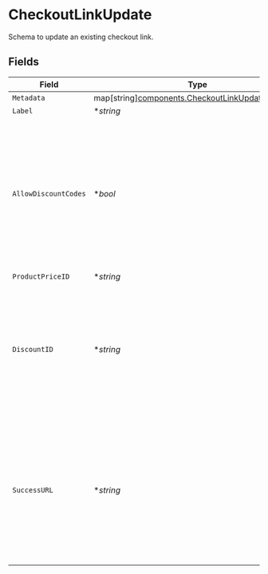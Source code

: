 # CheckoutLinkUpdate

Schema to update an existing checkout link.


## Fields

| Field                                                                                                                                                                      | Type                                                                                                                                                                       | Required                                                                                                                                                                   | Description                                                                                                                                                                |
| -------------------------------------------------------------------------------------------------------------------------------------------------------------------------- | -------------------------------------------------------------------------------------------------------------------------------------------------------------------------- | -------------------------------------------------------------------------------------------------------------------------------------------------------------------------- | -------------------------------------------------------------------------------------------------------------------------------------------------------------------------- |
| `Metadata`                                                                                                                                                                 | map[string][components.CheckoutLinkUpdateMetadata](../../models/components/checkoutlinkupdatemetadata.md)                                                                  | :heavy_minus_sign:                                                                                                                                                         | N/A                                                                                                                                                                        |
| `Label`                                                                                                                                                                    | **string*                                                                                                                                                                  | :heavy_minus_sign:                                                                                                                                                         | N/A                                                                                                                                                                        |
| `AllowDiscountCodes`                                                                                                                                                       | **bool*                                                                                                                                                                    | :heavy_minus_sign:                                                                                                                                                         | Whether to allow the customer to apply discount codes. If you apply a discount through `discount_id`, it'll still be applied, but the customer won't be able to change it. |
| `ProductPriceID`                                                                                                                                                           | **string*                                                                                                                                                                  | :heavy_minus_sign:                                                                                                                                                         | N/A                                                                                                                                                                        |
| `DiscountID`                                                                                                                                                               | **string*                                                                                                                                                                  | :heavy_minus_sign:                                                                                                                                                         | ID of the discount to apply to the checkout. If the discount is not applicable anymore when opening the checkout link, it'll be ignored.                                   |
| `SuccessURL`                                                                                                                                                               | **string*                                                                                                                                                                  | :heavy_minus_sign:                                                                                                                                                         | URL where the customer will be redirected after a successful payment.You can add the `checkout_id={CHECKOUT_ID}` query parameter to retrieve the checkout session id.      |